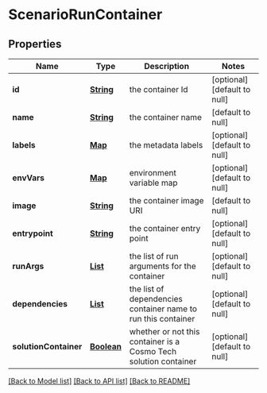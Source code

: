 # ScenarioRunContainer
## Properties

Name | Type | Description | Notes
------------ | ------------- | ------------- | -------------
**id** | [**String**](string.md) | the container Id | [optional] [default to null]
**name** | [**String**](string.md) | the container name | [default to null]
**labels** | [**Map**](string.md) | the metadata labels | [optional] [default to null]
**envVars** | [**Map**](string.md) | environment variable map | [optional] [default to null]
**image** | [**String**](string.md) | the container image URI | [default to null]
**entrypoint** | [**String**](string.md) | the container entry point | [optional] [default to null]
**runArgs** | [**List**](string.md) | the list of run arguments for the container | [optional] [default to null]
**dependencies** | [**List**](string.md) | the list of dependencies container name to run this container | [optional] [default to null]
**solutionContainer** | [**Boolean**](boolean.md) | whether or not this container is a Cosmo Tech solution container | [optional] [default to null]

[[Back to Model list]](../README.md#documentation-for-models) [[Back to API list]](../README.md#documentation-for-api-endpoints) [[Back to README]](../README.md)

